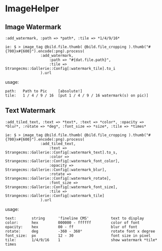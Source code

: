 # ImageHelper


## Image Watermark
	
	:add_watermark, :path => *path*, :tile => *1/4/9/16*
	
	ie: $ > image_tag @bild.file.thumb( @bild.file_cropping ).thumb("#{700}x#{600}").encode(:png).process(
					:add_watermark, 
						:path => "#{dat.file.path}", 
						:tile => Strangecms::Gallerie::Config[:watermark_tile].to_i
					).url
usage:

	path:	Path to Pic 	[absolute!]
	tile:	1 / 4 / 9 / 16 	[put 1 / 4 / 9 / 16 watermark(s) on pic)]


## Text Watermark	
	:add_tiled_text, :text => *text*, :text => *color*, :opacity => *blur*, :rotate => *deg*, :font_size => *size*, :tile => *times*
	
	ie: $ > image_tag @bild.file.thumb( @bild.file_cropping ).thumb("#{700}x#{600}").encode(:png).process(
					:add_tiled_text,
					 	:text => Strangecms::Gallerie::Config[:watermark_text].to_s,
						:color => Strangecms::Gallerie::Config[:watermark_font_color],
						:opacity => Strangecms::Gallerie::Config[:watermark_blur],
						:rotate => Strangecms::Gallerie::Config[:watermark_rotate],
						:font_size => Strangecms::Gallerie::Config[:watermark_font_size],
						:tile => Strangecms::Gallerie::Config[:watermark_tile]
					).url
usage:

	text:		string		'fineline CMS'			text to display
	color:		hex			000000 - ffffff			color of font
	opacity:	hex			00 - ff					blur of font
	rotate:		deg			-360 - 360°				rotate font x degree
	font_size:	px			12 - 30					font size in pixel
	tile:		1/4/9/16	1						show watermark *tile* times



	
	